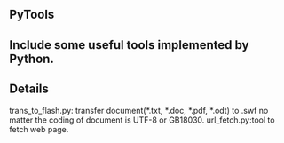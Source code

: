 PyTools
----------------
Include some useful tools implemented by Python. 
-----------------------------
Details
----------------------------
trans_to_flash.py: transfer document(*.txt, *.doc, *.pdf, *.odt) to .swf no matter the coding of document is UTF-8 or GB18030.
url_fetch.py:tool to fetch web page.
